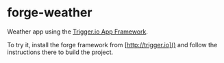 forge-weather
=============

Weather app using the [Trigger.io App Framework](http://trigger.io). 

To try it, install the forge framework from [http://trigger.io]() and follow the instructions there to build the project.